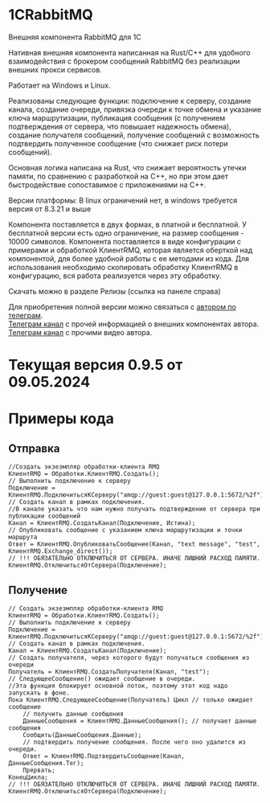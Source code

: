 # 1CRabbitMQ
Внешняя компонента RabbitMQ для 1C

Нативная внешняя компонента написанная на Rust/C++ для удобного взаимодействия с брокером сообщений RabbitMQ без реализации внешних прокси сервисов.

Работает на Windows и Linux.

Реализованы следующие функции: подключение к серверу, создание канала, создание очереди, привязка очереди к точке обмена и указание ключа маршрутизации, публикация сообщения (с получением подтверждения от сервера, что повышает надежность обмена), создание получателя сообщений, получение сообщений с возможность подтвердить полученное сообщение (что снижает риск потери сообщений).

Основная логика написана на Rust, что снижает вероятность утечки памяти, по сравнению с разработкой на С++, но при этом дает быстродействие сопоставимое с приложениями на С++.

Версии платформы: В linux ограничений нет, в windows требуется версия от 8.3.21 и выше

Компонента поставляется в двух формах, в платной и бесплатной. У бесплатной версии есть одно ограничение, на размер сообщения - 10000 символов. Компонента поставляется в виде конфигурации с примерами и обработкой КлиентRMQ, которая является оберткой над компонентой, для более удобной работы с ее методами из кода. Для использования необходимо скопировать обработку КлиентRMQ в конфигурацию, вся работа реализуется через эту обработку.

Скачать можно в разделе Релизы (ссылка на панеле справа)

Для приобретения полной версии можно связаться с [автором по телеграм](https://t.me/kovalevdmv).  
[Телеграм канал](https://t.me/tools1c) с прочей информацией о внешних компонентах автора.  
[Телеграм канал](https://t.me/FastAbout1s) с прочими видео автора.  

# Текущая версия 0.9.5 от 09.05.2024

# Примеры кода
## Отправка
```
//Создать экзезмпляр обработки-клиента RMQ
КлиентRMQ = Обработки.КлиентRMQ.Создать();
// Выполнить подключение к серверу
Подключение = КлиентRMQ.ПодключитьсяКСерверу("amqp://guest:guest@127.0.0.1:5672/%2f");
// Создать канал в рамках подключения. 
//В канале указать что нам нужно получать подтверждение от сервера при публикации сообщений
Канал = КлиентRMQ.СоздатьКанал(Подключение, Истина);
// Опубликовать сообщение с указанием ключа маршрутизации и точки маршрута
Ответ = КлиентRMQ.ОпубликоватьСообщение(Канал, "text message", "test", КлиентRMQ.Exchange_direct());
// !!! ОБЯЗАТЕЛЬНО ОТКЛЮЧИТЬСЯ ОТ СЕРВЕРА. ИНАЧЕ ЛИШНИЙ РАСХОД ПАМЯТИ.
КлиентRMQ.ОтключитьсяОтСервера(Подключение);

```
## Получение
```
// Создать экзезмпляр обработки-клиента RMQ
КлиентRMQ = Обработки.КлиентRMQ.Создать();
// Выполнить подключение к серверу
Подключение = КлиентRMQ.ПодключитьсяКСерверу("amqp://guest:guest@127.0.0.1:5672/%2f");
// Создать канал в рамках подключения.
Канал = КлиентRMQ.СоздатьКанал(Подключение);
// Создать получателя, через которого будут получаться сообщения из очереди
Получатель = КлиентRMQ.СоздатьПолучателя(Канал, "test");
// СледующееСообщение() ожидает сообщение в очереди. 
//Эта функция блокирует основной поток, поэтому этот код надо запускать в фоне.
Пока КлиентRMQ.СледующееСообщение(Получатель) Цикл // только ожидает сообщение
	// получить данные сообщения
	ДанныеСообщения = КлиентRMQ.ДанныеСообщения(); // получает данные сообщения
	Сообщить(ДанныеСообщения.Данные);
	// подтвердить получение сообщения. После чего оно удалится из очереди.
	Ответ = КлиентRMQ.ПодтвердитьСообщение(Канал, ДанныеСообщения.Тег);
	Прервать;
КонецЦикла;
// !!! ОБЯЗАТЕЛЬНО ОТКЛЮЧИТЬСЯ ОТ СЕРВЕРА. ИНАЧЕ ЛИШНИЙ РАСХОД ПАМЯТИ.
КлиентRMQ.ОтключитьсяОтСервера(Подключение);
```
